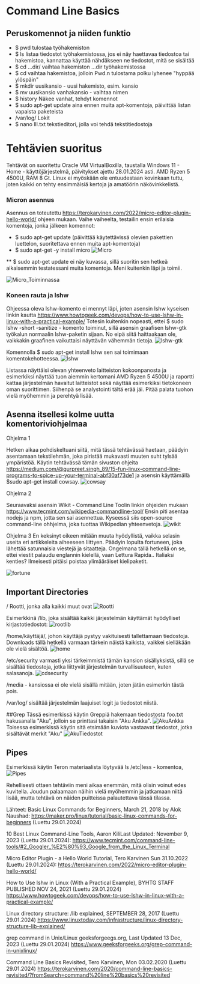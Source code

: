 # Command Line Basics

## Peruskomennot ja niiden funktio
- $ pwd tulostaa työhakemiston
- $ ls listaa tiedostot työhakemistossa, jos ei näy haettavaa tiedostoa tai hakemistoa, kannattaa käyttää nähdäkseen ne tiedostot, mitä se sisältää
-  $ cd ...dir/ vaihtaa hakemiston ...dir työhakemistossa
-  $ cd vaihtaa hakemistoa, jolloin Pwd.n tulostama polku lyhenee "hyppää ylöspäin"
-  $ mkdir uusikansio - uusi hakemisto, esim. kansio
-  $ mv uusikansio vanhakansio - vaihtaa nimen
-  $ history Näkee vanhat, tehdyt komennot
-  $ sudo apt-get update aina ennen muita apt-komentoja, päivittää listan vapaista paketeista
-  /var/log/ Lokit
-  $ nano lll.txt tekstieditori, jolla voi tehdä tekstitiedostoja

# Tehtävien suoritus
Tehtävät on suoritettu Oracle VM VirtualBoxilla, taustalla Windows 11 - Home - käyttöjärjestelmä, päivitykset ajettu 28.01.2024 asti. AMD Ryzen 5 4500U, RAM 8 Gt.
Linux ei myöskään ole entuudestaan kovinkaan tuttu, joten kaikki on tehty ensimmäisiä kertoja ja amatöörin näkövinkkelistä.

### Micron asennus
Asennus on toteutettu https://terokarvinen.com/2022/micro-editor-plugin-hello-world/ ohjeen mukaan. Vaihe vaiheelta, testailin ensin erilaisia komentoja, jonka jälkeen  komennot:
- $ sudo apt-get update (päivittää käytettävissä olevien pakettien luettelon, suoritettava ennen muita apt-komentoja)
- $ sudo apt-get -y install micro
![Micro](https://github.com/NicoSaario/Tunti1/assets/156778628/22bbdbfa-9afd-497c-bf9d-9721ed144c9b)

** $ sudo apt-get update ei näy kuvassa, sillä suoritin sen hetkeä aikaisemmin testatessani muita komentoja. Meni kuitenkin läpi ja toimii.

![Micro_Toiminnassa](https://github.com/NicoSaario/Tunti1/assets/156778628/3be67458-3223-49a7-a1d7-8ce9b315c502)

### Koneen rauta ja lshw
Ohjeessa oleva lshw-komento ei mennyt läpi, joten asensin lshw kyseisen linkin kautta https://www.howtogeek.com/devops/how-to-use-lshw-in-linux-with-a-practical-example/
Totesin kuitenkin nopeasti, ettei $ sudo lshw -short -sanitize - komento toiminut, sillä asensin graafisen lshw-gtk työkalun normaalin lshw-paketin sijaan. No eipä siitä haittaakaan ole, vaikkakin graafinen vaikuttaisi näyttävän vähemmän tietoja.
![lshw-gtk](https://github.com/NicoSaario/Tunti1/assets/156778628/e0cff8c4-19a7-4bfe-a8c6-82e9f88badd9)

Komennolla $ sudo apt-get install lshw sen sai toimimaan komentokehotteessa.
![lshw](https://github.com/NicoSaario/Tunti1/assets/156778628/54e9c225-9b0d-4359-b486-8d2df7f4945a)

Listassa näyttäisi olevan yhteenveto laitteiston kokoonpanosta ja esimerkiksi näyttää tuon aiemmin kertomani AMD Ryzen 5 4500U ja raportti kattaa järjestelmän havaitut laitteistot sekä näyttää esimerkiksi tietokoneen oman suorittimen. Siihenpä se analystointi tältä erää jäi. Pitää palata tuohon vielä myöhemmin ja perehtyä lisää.

## Asenna itsellesi kolme uutta komentoriviohjelmaa

Ohjelma 1

Hetken aikaa pohdiskeltuani siitä, mitä tässä tehtävässä haetaan, päädyin asentamaan tekstilehmän, joka piristää mukavasti muuten suht tylsää ympäristöä. Käytin tehtävässä tämän sivuston ohjeita https://medium.com/@gurpreet.singh_89/15-fun-linux-command-line-programs-to-spice-up-your-terminal-abf30af73de1
ja asensin käyttämällä $sudo apt-get install cowsay.
![cowsay](https://github.com/NicoSaario/Tunti1/assets/156778628/e9e4bdc0-9136-4914-a0dd-e32bdd24197a)

Ohjelma 2

Seuraavaksi asensin Wikit - Command Line Toolin linkin ohjeiden mukaan
https://www.tecmint.com/wikipedia-commandline-tool/
Ensin piti asentaa nodejs ja npm, jotta sen sai asennettua. Kyseessä siis open-source command-line ohhjelma, joka tuottaa Wikipedian yhteenvetoja. 
![wikit](https://github.com/NicoSaario/Tunti1/assets/156778628/d47b3a8c-c318-42d8-82d9-b759b730257e)

Ohjelma 3
En keksinyt oikeen mitään muuta hyödyllistä, vaikka selasin useita eri artikkeleita aiheeseen liittyen. Päädyin lopulta fortuneen, joka lähettää satunnaisia viestejä ja sitaatteja. Ongelmana tällä hetkellä on se, ettei viestit palaudu englannin kielellä, vaan Lettura Rapida.. Italiaksi kenties? Ilmeisesti pitäisi poistaa ylimääräiset kielipaketit.

![fortune](https://github.com/NicoSaario/Tunti1/assets/156778628/aab26937-62a9-44a0-b377-3b8597555276)


## Important Directories
/ Rootti, jonka alla kaikki muut ovat
![Rootti](https://github.com/NicoSaario/Tunti1/assets/156778628/c93de453-7870-42b2-be91-ebeb21b4717f)

Esimerkkinä /lib, joka sisältää kaikki järjestelmän käyttämät hyödylliset kirjastotiedostot:
![rootlib](https://github.com/NicoSaario/Tunti1/assets/156778628/2a8173b3-4820-4858-b9f8-c8eab5b2bfb8)

/home/käyttäjä/, johon käyttäjä pystyy vakituisesti tallettamaan tiedostoja. Downloads tällä hetkellä varmaan tärkein näistä kaikista, vaikkei sielläkään ole vielä sisältöä.
![home](https://github.com/NicoSaario/Tunti1/assets/156778628/83cdd541-8b97-421e-9efb-3733ac596ed7)

/etc/security varmasti yksi tärkeimmistä tämän kansion sisällyksistä, sillä se sisältää tiedostoja, jotka liittyvät järjestelmän turvallisuuteen, kuten salasanoja.
![cdsecurity](https://github.com/NicoSaario/Tunti1/assets/156778628/822de49b-412a-4b1f-9591-40b7571a0279)

/media - kansiossa ei ole vielä sisällä mitään, joten jätän esimerkin tästä pois.

/var/log/ sisältää järjestelmän laajuiset logit ja tiedostot niistä.

##Grep
Tässä esimerkissä käytin Greppiä hakemaan tiedostosta foo.txt hakusanalla "Aku", jolloin se printtasi takaisin "Aku Ankka".
![AkuAnkka](https://github.com/NicoSaario/Tunti1/assets/156778628/7e5d067e-8436-472e-b2c3-a6787c34b9eb)
Toisessa esimerkissä käytin sitä etsimään kuviota vastaavat tiedostot, jotka sisältävät merkit "Aku"
![AkuTiedostot](https://github.com/NicoSaario/Tunti1/assets/156778628/0f7dcfdd-08d9-42d5-b4b0-f3a7e4ac4c0d)


## Pipes
Esimerkissä käytin Teron materiaalista löytyvää ls /etc|less - komentoa,
![Pipes](https://github.com/NicoSaario/Tunti1/assets/156778628/bd3aa898-09ff-47ec-bb2f-6e2f285174f9)

Rehellisesti ottaen tehtäviin meni aikaa enemmän, mitä olisin voinut edes kuvitella. Joudun palaamaan näihin vielä myöhemmin ja jatkamaan niitä lisää, mutta tehtävä on näiden puitteissa palautettava tässä tilassa.


Lähteet: 
Basic Linux Commands for Beginners, March 21, 2018 by Alok Naushad:
https://maker.pro/linux/tutorial/basic-linux-commands-for-beginners (Luettu 29.01.2024)

10 Best Linux Command-Line Tools, Aaron KiliLast Updated: November 9, 2023 (Luettu 29.01.2024):
https://www.tecmint.com/command-line-tools/#2_Googler_%E2%80%93_Google_from_the_Linux_Terminal

Micro Editor Plugin - a Hello World Tutorial, Tero Karvinen Sun 31.10.2022 (Luettu 29.01.2024):
https://terokarvinen.com/2022/micro-editor-plugin-hello-world/

How to Use lshw in Linux (With a Practical Example), BYHTG STAFF PUBLISHED NOV 24, 2021 (Luettu 29.01.2024)
https://www.howtogeek.com/devops/how-to-use-lshw-in-linux-with-a-practical-example/

Linux directory structure: /lib explained, SEPTEMBER 28, 2017 (Luettu 29.01.2024)
https://www.linuxtoday.com/infrastructure/linux-directory-structure-lib-explained/

grep command in Unix/Linux geeksforgeegs.org, Last Updated 13 Dec, 2023 (Luettu 29.01.2024)
https://www.geeksforgeeks.org/grep-command-in-unixlinux/

Command Line Basics Revisited, Tero Karvinen, Mon 03.02.2020 (Luettu 29.01.2024)
https://terokarvinen.com/2020/command-line-basics-revisited/?fromSearch=command%20line%20basics%20revisited



